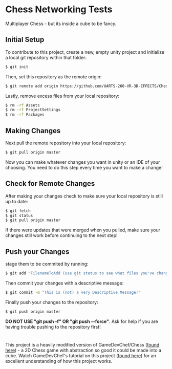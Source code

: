 # Chess Networking Tests
Multiplayer Chess - but its inside a cube to be fancy.
## Initial Setup
To contribute to this project, create a new, empty unity project and initialize a local git repository within that folder:
```bash
$ git init
```
Then, set this repository as the remote origin:
```bash
$ git remote add origin https://github.com/UARTS-260-VR-3D-EFFECTS/Chess-Netorking-Tests.git"
```
Lastly, remove excess files from your local repository:
```bash
$ rm -rf Assets
$ rm -rf ProjectSettings
$ rm -rf Packages
```
## Making Changes
Next pull the remote repository into your local repository:
```bash
$ git pull origin master
```
Now you can make whatever changes you want in unity or an IDE of your choosing. You need to do this step every time you want to make a change!  

## Check for Remote Changes
After making your changes check to make sure your local repository is still up to date:
```bash
$ git fetch
$ git status
$ git pull origin master
```
If there were updates that were merged when you pulled, make sure your changes still work before continuing to the next step!

## Push your Changes
stage them to be commited by running:
```bash
$ git add "FilenameToAdd (use git status to see what files you've changed and only add ones you intended to change)"
```
Then commit your changes with a descriptive message:
```bash
$ git commit -m "This is (not) a very Descriptive Message!"
```
Finally push your changes to the repository:
```bash
$ git push origin master
```
**DO NOT USE "git push -f" OR "git push --force"**.
Ask for help if you are having trouble pushing to the repository first!
#
This project is a heavily modified version of GameDevChef/Chess ([found here](https://github.com/GameDevChef/Chess/tree/main)) - a 2D Chess game with abstraction so good it could be made into a cube.  Watch GameDevChef's tutorial on this project ([found here](https://youtu.be/cWgo0ak_8sE)) for an excellent understanding of how this project works.
